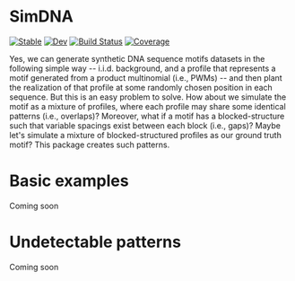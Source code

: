 # SimDNA

[![Stable](https://img.shields.io/badge/docs-stable-blue.svg)](https://kchu25.github.io/SimDNA.jl/stable/)
[![Dev](https://img.shields.io/badge/docs-dev-blue.svg)](https://kchu25.github.io/SimDNA.jl/dev/)
[![Build Status](https://github.com/kchu25/SimDNA.jl/actions/workflows/CI.yml/badge.svg?branch=main)](https://github.com/kchu25/SimDNA.jl/actions/workflows/CI.yml?query=branch%3Amain)
[![Coverage](https://codecov.io/gh/kchu25/SimDNA.jl/branch/main/graph/badge.svg)](https://codecov.io/gh/kchu25/SimDNA.jl)


Yes, we can generate synthetic DNA sequence motifs datasets in the following simple way -- i.i.d. background, and a profile that represents a motif generated from a product multinomial (i.e., PWMs) -- and then plant the realization of that profile at some randomly chosen position in each sequence. But this is an easy problem to solve. How about we simulate the motif as a mixture of profiles, where each profile may share some identical patterns (i.e., overlaps)? Moreover, what if a motif has a blocked-structure such that variable spacings exist between each block (i.e., gaps)? Maybe let's simulate a mixture of blocked-structured profiles as our ground truth motif? This package creates such patterns.

# Basic examples

Coming soon

# Undetectable patterns 

Coming soon